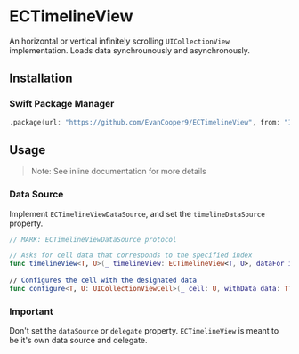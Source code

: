 # ECTimelineView

An horizontal or vertical infinitely scrolling `UICollectionView` implementation. Loads data synchrounously and asynchronously.

## Installation
### Swift Package Manager

```swift
.package(url: "https://github.com/EvanCooper9/ECTimelineView", from: "1.0.0")
```

## Usage
> Note: See inline documentation for more details

### Data Source
Implement `ECTimelineViewDataSource`, and set the `timelineDataSource` property.

```swift
// MARK: ECTimelineViewDataSource protocol

// Asks for cell data that corresponds to the specified index
func timelineView<T, U>(_ timelineView: ECTimelineView<T, U>, dataFor index: Int, asyncClosure: @escaping (_ data: T?) -> Void) -> T?
    
// Configures the cell with the designated data
func configure<T, U: UICollectionViewCell>(_ cell: U, withData data: T?)
```

### Important
Don't set the `dataSource` or `delegate` property. `ECTimelineView` is meant to be it's own data source and delegate.

